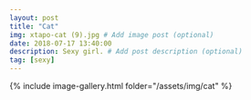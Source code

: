 ```yaml
---
layout: post
title: "Cat"
img: xtapo-cat (9).jpg # Add image post (optional)
date: 2018-07-17 13:40:00
description: Sexy girl. # Add post description (optional)
tag: [sexy]
---
```

{% include image-gallery.html folder="/assets/img/cat" %}
